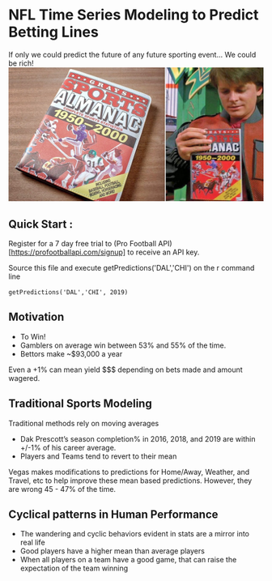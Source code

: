 # NFL Time Series Modeling to Predict Betting Lines

If only we could predict the future of any future sporting event... We could be rich!
![Greys Sports Almanac](./almanac.jpg)

## Quick Start :

 Register for a 7 day free trial to (Pro Football API)[https://profootballapi.com/signup] to receive an API key.


 Source this file and execute getPredictions('DAL','CHI') on the r command line

    getPredictions('DAL','CHI', 2019)


## Motivation

- To Win!
- Gamblers on average win between 53% and 55% of the time.
- Bettors make ~$93,000 a year

Even a +1%  can mean yield $$$ depending on bets made and amount wagered.  


## Traditional Sports Modeling

Traditional methods rely on moving averages

- Dak Prescott’s season completion% in 2016, 2018, and 2019 are within +/-1% of his career average.
- Players and Teams tend to revert to their mean

Vegas makes modifications to predictions for Home/Away, Weather, and Travel, etc to help improve these mean based predictions.  However, they are wrong 45 - 47% of the time.

## Cyclical patterns in Human Performance

- The wandering and cyclic behaviors evident in stats are a mirror into real life
- Good players have a higher mean than average players
- When all players on a team have a good game, that can raise the expectation of the team winning
